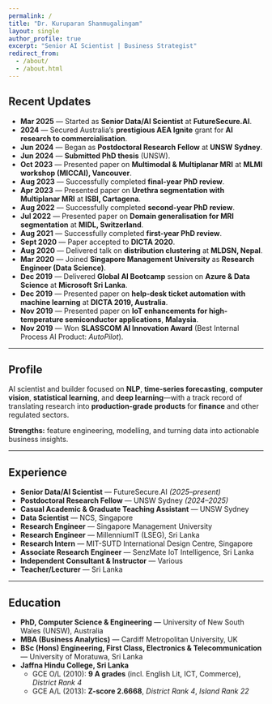 ```yaml
---
permalink: /
title: "Dr. Kuruparan Shanmugalingam"
layout: single
author_profile: true
excerpt: "Senior AI Scientist | Business Strategist"
redirect_from:
  - /about/
  - /about.html
---
```


## Recent Updates

- **Mar 2025** — Started as **Senior Data/AI Scientist** at **FutureSecure.AI**.  
- **2024** — Secured Australia’s **prestigious AEA Ignite** grant for **AI research to commercialisation**.  
- **Jun 2024** — Began as **Postdoctoral Research Fellow** at **UNSW Sydney**.  
- **Jun 2024** — **Submitted PhD thesis** (UNSW).  
- **Oct 2023** — Presented paper on **Multimodal & Multiplanar MRI** at **MLMI workshop (MICCAI), Vancouver**.  
- **Aug 2023** — Successfully completed **final-year PhD review**.  
- **Apr 2023** — Presented paper on **Urethra segmentation with Multiplanar MRI** at **ISBI, Cartagena**.  
- **Aug 2022** — Successfully completed **second-year PhD review**.  
- **Jul 2022** — Presented paper on **Domain generalisation for MRI segmentation** at **MIDL, Switzerland**.  
- **Aug 2021** — Successfully completed **first-year PhD review**.  
- **Sept 2020** — Paper accepted to **DICTA 2020**.  
- **Aug 2020** — Delivered talk on **distribution clustering** at **MLDSN, Nepal**.  
- **Mar 2020** — Joined **Singapore Management University** as **Research Engineer (Data Science)**.  
- **Dec 2019** — Delivered **Global AI Bootcamp** session on **Azure & Data Science** at **Microsoft Sri Lanka**.  
- **Dec 2019** — Presented paper on **help-desk ticket automation with machine learning** at **DICTA 2019, Australia**.  
- **Nov 2019** — Presented paper on **IoT enhancements for high-temperature semiconductor applications**, **Malaysia**.  
- **Nov 2019** — Won **SLASSCOM AI Innovation Award** (Best Internal Process AI Product: *AutoPilot*).

---

## Profile

AI scientist and builder focused on **NLP**, **time-series forecasting**, **computer vision**, **statistical learning**, and **deep learning**—with a track record of translating research into **production-grade products** for **finance** and other regulated sectors.

**Strengths:** feature engineering, modelling, and turning data into actionable business insights.

---

## Experience

- **Senior Data/AI Scientist** — FutureSecure.AI *(2025–present)*  
- **Postdoctoral Research Fellow** — UNSW Sydney *(2024–2025)*  
- **Casual Academic & Graduate Teaching Assistant** — UNSW Sydney  
- **Data Scientist** — NCS, Singapore  
- **Research Engineer** — Singapore Management University  
- **Research Engineer** — MillenniumIT (LSEG), Sri Lanka  
- **Research Intern** — MIT-SUTD International Design Centre, Singapore  
- **Associate Research Engineer** — SenzMate IoT Intelligence, Sri Lanka  
- **Independent Consultant & Instructor** — Various  
- **Teacher/Lecturer** — Sri Lanka

---

## Education

- **PhD, Computer Science & Engineering** — University of New South Wales (UNSW), Australia  
- **MBA (Business Analytics)** — Cardiff Metropolitan University, UK  
- **BSc (Hons) Engineering, First Class, Electronics & Telecommunication** — University of Moratuwa, Sri Lanka  
- **Jaffna Hindu College, Sri Lanka**  
  - GCE O/L (2010): **9 A grades** (incl. English Lit, ICT, Commerce), *District Rank 4*  
  - GCE A/L (2013): **Z-score 2.6668**, *District Rank 4*, *Island Rank 22*
